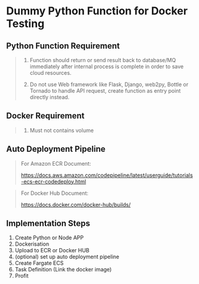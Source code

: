 # Dummy Python Function for Docker Testing
 
## Python Function Requirement
> 1. Function should return or send result back to database/MQ immediately after internal process is complete in order to save cloud resources. 
>
> 2. Do not use Web framework like Flask, Django, web2py, Bottle or Tornado to handle API request, create function as entry point directly instead.

## Docker Requirement
> 1. Must not contains volume

## Auto Deployment Pipeline
> For Amazon ECR Document:
> 
> https://docs.aws.amazon.com/codepipeline/latest/userguide/tutorials-ecs-ecr-codedeploy.html

> For Docker Hub Document:
> 
> https://docs.docker.com/docker-hub/builds/

## Implementation Steps
1. Create Python or Node APP
2. Dockerisation
3. Upload to ECR or Docker HUB
4. (optional) set up auto deployment pipeline
5. Create Fargate ECS
6. Task Definition (Link the docker image)
7. Profit




